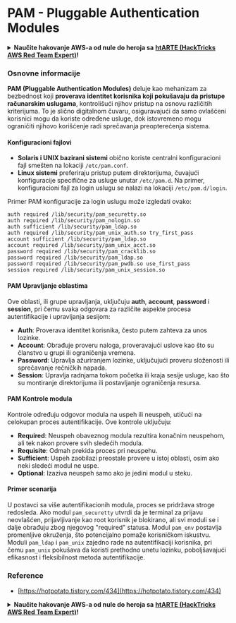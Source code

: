 # PAM - Pluggable Authentication Modules

<details>

<summary><strong>Naučite hakovanje AWS-a od nule do heroja sa</strong> <a href="https://training.hacktricks.xyz/courses/arte"><strong>htARTE (HackTricks AWS Red Team Expert)</strong></a><strong>!</strong></summary>

Drugi načini podrške HackTricks-u:

* Ako želite da vidite **vašu kompaniju reklamiranu na HackTricks-u** ili **preuzmete HackTricks u PDF formatu** proverite [**SUBSCRIPTION PLANS**](https://github.com/sponsors/carlospolop)!
* Nabavite [**zvanični PEASS & HackTricks swag**](https://peass.creator-spring.com)
* Otkrijte [**The PEASS Family**](https://opensea.io/collection/the-peass-family), našu kolekciju ekskluzivnih [**NFT-ova**](https://opensea.io/collection/the-peass-family)
* **Pridružite se** 💬 [**Discord grupi**](https://discord.gg/hRep4RUj7f) ili [**telegram grupi**](https://t.me/peass) ili nas **pratite** na **Twitter-u** 🐦 [**@hacktricks\_live**](https://twitter.com/hacktricks\_live)**.**
* **Podelite svoje hakovanje trikove slanjem PR-ova na** [**HackTricks**](https://github.com/carlospolop/hacktricks) i [**HackTricks Cloud**](https://github.com/carlospolop/hacktricks-cloud) github repozitorijume.

</details>

### Osnovne informacije

**PAM (Pluggable Authentication Modules)** deluje kao mehanizam za bezbednost koji **proverava identitet korisnika koji pokušavaju da pristupe računarskim uslugama**, kontrolišući njihov pristup na osnovu različitih kriterijuma. To je slično digitalnom čuvaru, osiguravajući da samo ovlašćeni korisnici mogu da koriste određene usluge, dok istovremeno mogu ograničiti njihovo korišćenje radi sprečavanja preopterećenja sistema.

#### Konfiguracioni fajlovi

* **Solaris i UNIX bazirani sistemi** obično koriste centralni konfiguracioni fajl smešten na lokaciji `/etc/pam.conf`.
* **Linux sistemi** preferiraju pristup putem direktorijuma, čuvajući konfiguracije specifične za usluge unutar `/etc/pam.d`. Na primer, konfiguracioni fajl za login uslugu se nalazi na lokaciji `/etc/pam.d/login`.

Primer PAM konfiguracije za login uslugu može izgledati ovako:

```
auth required /lib/security/pam_securetty.so
auth required /lib/security/pam_nologin.so
auth sufficient /lib/security/pam_ldap.so
auth required /lib/security/pam_unix_auth.so try_first_pass
account sufficient /lib/security/pam_ldap.so
account required /lib/security/pam_unix_acct.so
password required /lib/security/pam_cracklib.so
password required /lib/security/pam_ldap.so
password required /lib/security/pam_pwdb.so use_first_pass
session required /lib/security/pam_unix_session.so
```

#### **PAM Upravljanje oblastima**

Ove oblasti, ili grupe upravljanja, uključuju **auth**, **account**, **password** i **session**, pri čemu svaka odgovara za različite aspekte procesa autentifikacije i upravljanja sesijom:

* **Auth**: Proverava identitet korisnika, često putem zahteva za unos lozinke.
* **Account**: Obrađuje proveru naloga, proveravajući uslove kao što su članstvo u grupi ili ograničenja vremena.
* **Password**: Upravlja ažuriranjem lozinke, uključujući proveru složenosti ili sprečavanje rečničkih napada.
* **Session**: Upravlja radnjama tokom početka ili kraja sesije usluge, kao što su montiranje direktorijuma ili postavljanje ograničenja resursa.

#### **PAM Kontrole modula**

Kontrole određuju odgovor modula na uspeh ili neuspeh, utičući na celokupan proces autentifikacije. Ove kontrole uključuju:

* **Required**: Neuspeh obaveznog modula rezultira konačnim neuspehom, ali tek nakon provere svih sledećih modula.
* **Requisite**: Odmah prekida proces pri neuspehu.
* **Sufficient**: Uspeh zaobilazi preostale provere u istoj oblasti, osim ako neki sledeći modul ne uspe.
* **Optional**: Izaziva neuspeh samo ako je jedini modul u steku.

#### Primer scenarija

U postavci sa više autentifikacionih modula, proces se pridržava stroge redosleda. Ako modul `pam_securetty` utvrdi da je terminal za prijavu neovlašćen, prijavljivanje kao root korisnik je blokirano, ali svi moduli se i dalje obrađuju zbog njegovog "required" statusa. Modul `pam_env` postavlja promenljive okruženja, što potencijalno pomaže korisničkom iskustvu. Moduli `pam_ldap` i `pam_unix` zajedno rade na autentifikaciji korisnika, pri čemu `pam_unix` pokušava da koristi prethodno unetu lozinku, poboljšavajući efikasnost i fleksibilnost metoda autentifikacije.

### Reference

* [https://hotpotato.tistory.com/434](https://hotpotato.tistory.com/434)

<details>

<summary><strong>Naučite hakovanje AWS-a od nule do heroja sa</strong> <a href="https://training.hacktricks.xyz/courses/arte"><strong>htARTE (HackTricks AWS Red Team Expert)</strong></a><strong>!</strong></summary>

Drugi načini podrške HackTricks-u:

* Ako želite da vidite **oglašavanje vaše kompanije u HackTricks-u** ili **preuzmete HackTricks u PDF formatu**, proverite [**SUBSCRIPTION PLANS**](https://github.com/sponsors/carlospolop)!
* Nabavite [**zvanični PEASS & HackTricks swag**](https://peass.creator-spring.com)
* Otkrijte [**The PEASS Family**](https://opensea.io/collection/the-peass-family), našu kolekciju ekskluzivnih [**NFT-ova**](https://opensea.io/collection/the-peass-family)
* **Pridružite se** 💬 [**Discord grupi**](https://discord.gg/hRep4RUj7f) ili [**telegram grupi**](https://t.me/peass) ili nas **pratite** na **Twitter-u** 🐦 [**@hacktricks\_live**](https://twitter.com/hacktricks\_live)**.**
* **Podelite svoje hakovanje trikove slanjem PR-ova na** [**HackTricks**](https://github.com/carlospolop/hacktricks) i [**HackTricks Cloud**](https://github.com/carlospolop/hacktricks-cloud) github repozitorijume.

</details>
